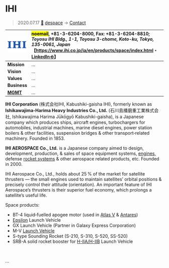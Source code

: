 # IHI
> 2020.07.17 [🚀](../../index/index.md) [despace](../index.md) → [Contact](../contact.md)

|[![](../f/con/i/ihi_logo1_thumb.png)](../f/con/i/ihi_logo1.png)|<mark>noemail</mark>, +81-3-6204-8000, Fax: +81-3-6204-8810;<br> *Toyosu IHI Bldg., 1-1, Toyosu 3-chome, Koto-ku, Tokyo, 135-0061, Japan*<br> 【<https://www.ihi.co.jp/ia/en/products/space/index.html>・ [LinkedIn ⎆](https://www.linkedin.com/company/ihi-aerospace)】|
|:--|:--|
|**Mission**|…|
|**Vision**|…|
|**Values**|…|
|**Business**|…|
|**[MGMT](../mgmt.md)**|…|

**IHI Corporation** (株式会社IHI, Kabushiki-gaisha IHI), formerly known as **Ishikawajima-Harima Heavy Industries Co., Ltd.** (石川島播磨重工業株式会社, Ishikawajima Harima Jūkōgyō Kabushiki-gaisha), is a Japanese company which produces ships, aircraft engines, turbochargers for automobiles, industrial machines, marine diesel engines, power station boilers & other facilities, suspension bridges & other transport‑related machinery. Founded in 1853.

**IHI AEROSPACE Co., Ltd.** is a Japanese company aimed to design, development, production, & sales of space equipment systems, [engines](../ps.md), defense [rocket systems](../lv.md) & other aerospace related products, etc. Founded in 2000.

IHI Aerospace Co., Ltd., holds about 25 % of the market for satellite thrusters — the small engines used to maintain satellites’ orbital positions & precisely control their attitude (orientation). An important feature of IHI Aerospace’s thrusters is their superior fuel economy, which prolongs a satellite’s useful life.

Space products:

   - BT-4 liquid‑fuelled apogee motor (used in [Atlas V](../atlas.md) & [Antares](../antares.md))
   - [Epsilon](../epsilon.md) Launch Vehicle
   - GX Launch Vehicle (Partner in Galaxy Express Corporation)
   - M-V [Launch Vehicle](../lv.md)
   - S-type Sounding Rocket (S-210, S-310, S-520, SS-520)
   - SRB-A solid rocket booster for [H-IIA/H-IIB](../h2.md) Launch Vehicle

<p style="page-break-after:always"> </p>

…

